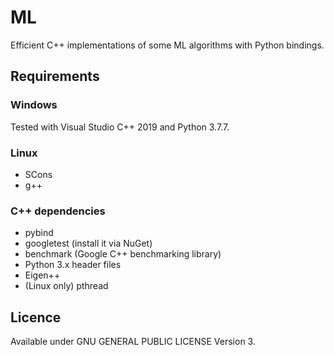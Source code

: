 # ML

Efficient C++ implementations of some ML algorithms with Python bindings.


## Requirements

### Windows

Tested with Visual Studio C++ 2019 and Python 3.7.7.

### Linux

- SCons
- g++

### C++ dependencies

- pybind
- googletest (install it via NuGet)
- benchmark (Google C++ benchmarking library)
- Python 3.x header files
- Eigen++
- (Linux only) pthread


## Licence

Available under GNU GENERAL PUBLIC LICENSE Version 3.
